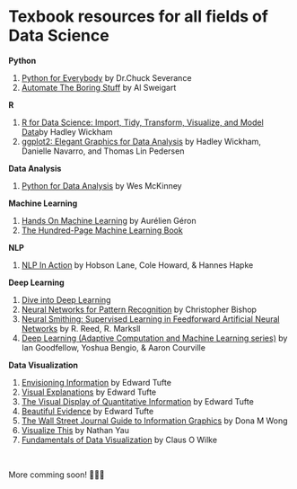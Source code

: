# Texbook resources for all fields of Data Science


**Python**

1. [Python for Everybody](http://do1.dr-chuck.com/pythonlearn/EN_us/pythonlearn.pdf) by Dr.Chuck Severance
2. [Automate The Boring Stuff](https://automatetheboringstuff.com/) by Al Sweigart

**R**

1. [R for Data Science: Import, Tidy, Transform, Visualize, and Model Data](https://www.amazon.com/Data-Science-Transform-Visualize-Model/dp/1491910399)by Hadley Wickham
2. [ggplot2: Elegant Graphics for Data Analysis](https://ggplot2-book.org/) by Hadley Wickham, Danielle Navarro, and Thomas Lin Pedersen

**Data Analysis**

1. [Python for Data Analysis](https://www.amazon.com/Python-Data-Analysis-Wrangling-IPython/dp/1491957662/ref=sr_1_3?dchild=1&keywords=Data+Analysis&qid=1602718388&sr=8-3) by Wes McKinney

**Machine Learning**

1. [Hands On Machine Learning](https://www.amazon.com/Hands-Machine-Learning-Scikit-Learn-TensorFlow/dp/1492032646) by Aurélien Géron
2. [The Hundred-Page Machine Learning Book](http://themlbook.com/wiki/doku.php)

**NLP**

1. [NLP In Action](https://www.manning.com/books/natural-language-processing-in-action) by Hobson Lane, Cole Howard, & Hannes Hapke

**Deep Learning**

1. [Dive into Deep Learning](https://d2l.ai/)
2. [Neural Networks for Pattern Recognition](https://www.amazon.com/Networks-Recognition-Advanced-Econometrics-Paperback/dp/0198538642) by Christopher Bishop
3. [Neural Smithing: Supervised Learning in Feedforward Artificial Neural Networks](https://www.amazon.com/Neural-Smithing-Supervised-Feedforward-Artificial/dp/0262527014) by R. Reed, R. Marksll
4. [Deep Learning (Adaptive Computation and Machine Learning series)](https://www.amazon.com/Deep-Learning-Adaptive-Computation-Machine/dp/0262035618) by Ian Goodfellow, Yoshua Bengio, & Aaron Courville

**Data Visualization**

1. [Envisioning Information](https://www.amazon.com/Envisioning-Information-Edward-R-Tufte/dp/0961392118) by Edward Tufte
2. [Visual Explanations](https://www.amazon.com/Visual-Explanations-Quantities-Evidence-Narrative/dp/1930824157) by Edward Tufte
3. [The Visual Display of Quantitative Information](https://www.amazon.com/Visual-Display-Quantitative-Information/dp/1930824130) by Edward Tufte
4. [Beautiful Evidence](https://www.amazon.com/Beautiful-Evidence-Edward-R-Tufte/dp/1930824165) by Edward Tufte
5. [The Wall Street Journal Guide to Information Graphics](https://www.amazon.com/Street-Journal-Guide-Information-Graphics/dp/0393347281) by Dona M Wong
6. [Visualize This](https://www.amazon.com/Visualize-This-FlowingData-Visualization-Statistics/dp/0470944889) by Nathan Yau
7. [Fundamentals of Data Visualization](https://www.amazon.com/Fundamentals-Data-Visualization-Informative-Compelling/dp/1492031089) by Claus O Wilke

<br>

More comming soon! 🔔🔔🔔
